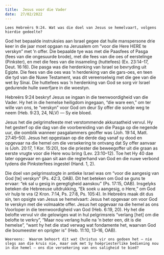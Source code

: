 ```yaml
---
title:  Jesus voor die Vader
date:  27/02/2022
---
```


`Lees Hebreërs 9:24. Wat was die doel van Jesus se hemelvaart, volgens hierdie gedeelte?`

God het bepaalde instruksies aan Israel gegee dat hulle manspersone drie keer in die jaar moet opgaan na Jerusalem om “voor die Here HERE te verskyn” met ’n offer. Die bepaalde tye was met die Paasfees of Pasga (fees van die ongesuurde brode), met die fees van die oes of eerstelinge (Pinkster), en met die fees van die insameling (huttefees) (Ex. 23:14–17, Deut. 16:16). Die pasga was die herdenking van Israel se bevryding uit Egipte. Die fees van die oes was ’n herdenking van die gars-oes, en teen die tyd van die Nuwe Testament, was dit vereenselwig met die gee van die wet by Sinai. Die huttefees was ’n herdenking van God se sorg vir Israel gedurende hulle swerfjare in die woestyn.

Hebreërs 9:24 beskryf Jesus se ingaan in die teenwoordigheid van die Vader.  Hy het in die hemelse heiligdom ingegaan, “die ware een,” om ter wille van ons, te “verskyn” voor God om deur Sy offer die sonde weg te neem (Heb. 9:23, 24, NLV) — Sy eie bloed.

Jesus het die pelgrimsfeeste met verstommende akkuraatheid vervul. Hy het gesterf op die dag van die voorbereiding van die Pasga op die negende uur, die oomblik wanneer pasgalammers geoffer was (Joh. 19:14, Matt. 27:45–50). Jesus het opgestaan op die derde dag vanaf sy dood  en opgevaar na die hemel om die versekering te ontvang dat Sy offer aanvaar is (Joh. 20:17, 1 Kor. 15:20), toe die priester die beweegoffer uit die graan as eerste vrugte voor die Here wou bring (Lev. 23:10–12). Toe het Hy 40 dae later opgevaar en gaan sit aan die regterhand van God en die nuwe verbond tydens die Pinksterfees ingestel (Hand. 1, 2).

Die doel van pelgrimsstogte in antieke Israel was om “voor die aangesig van God [te] verskyn” (Ps. 42:3, OAB). Dit het beteken om God se guns te ervaar: “ek sal u gesig in geregtigheid aanskou” (Ps. 17:15, OAB). Insgelyks beteken die Hebreeuse uitdrukking, “Ek soek u aangesig, o Here,” om God vir hulp te vra (2 Kron. 7:14, Ps. 27:8, Ps. 105:4). In Hebreërs maak dit dus sin, ten opsigte van Jesus se hemelvaart:  Jesus het opgevaar om voor God te verskyn met die volmaakte offer.  Jesus het opgevaar na die hemel as ons Voorloper in die teenwoordigheid van God (Heb. 6:19, 20). Hy het die belofte vervul vir die gelowiges wat in hul pelgrimsreis “verlang [het] om die belofte te verkry”, “Maar nou verlang hulle na ’n beter een, dit is die hemelse”, “want hy het die stad verwag wat fondamente het, waarvan God die boumeester en oprigter is” (Heb. 11:10, 13–16, OAB).

`Weereens:  Waarom behoort dit wat Christus vir ons gedoen het – nie slegs aan die kruis nie, maar ook met Sy hoëpriesterlike bediening nou in die hemel – ons die versekering van ons saligheid te bied?`